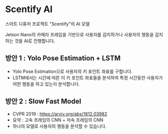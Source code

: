 # Scentify AI
스마트 디퓨저 프로젝트 "Scentify"의 AI 모델

Jetson Nano의 카메라 프레임을 기반으로 사용자를 감지하거나 사용자의 행동을 감지하는 것을 AI로 진행합니다.

## 방안 1 : Yolo Pose Estimation + LSTM
- Yolo Pose Estimation으로 사용자의 키 포인트 좌표를 구합니다.
- LSTM에서는 시간에 따른 이 키 포인트 좌표들을 분석하여 특정 시간동안 사용자가 어떤 행동을 하고 있는지 분석합니다.

## 방안 2 : Slow Fast Model
- CVPR 2019 : https://arxiv.org/abs/1812.03982
- 요약 : 고속 프레임의 CNN + 저속 프레임의 CNN 
- 하나의 모델로 사용자의 행동을 분석할 수 있습니다.

